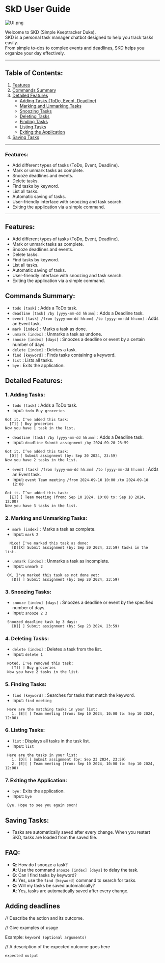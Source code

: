 # SkD User Guide
![UI.png](..%2F..%2F..%2F..%2FScreenshots%2FUI.png)

Welcome to SKD (Simple Keeptracker Duke).  
SKD is a personal task manager chatbot designed to help you track tasks easily.  
From simple to-dos to complex events and deadlines, SKD helps you organize your day effectively.

---

## Table of Contents:
1. [Features](#features)
2. [Commands Summary](#commands-summary)
3. [Detailed Features](#detailed-features)
    - [Adding Tasks (ToDo, Event, Deadline)](#1-adding-tasks)
    - [Marking and Unmarking Tasks](#2-marking-and-unmarking-tasks)
    - [Snoozing Tasks](#3-snoozing-tasks)
    - [Deleting Tasks](#4-deleting-tasks)
    - [Finding Tasks](#5-finding-tasks)
    - [Listing Tasks](#6-listing-tasks)
    - [Exiting the Application](#7-exiting-the-application)
4. [Saving Tasks](#saving-tasks)

---

### Features:
- Add different types of tasks (ToDo, Event, Deadline).
- Mark or unmark tasks as complete.
- Snooze deadlines and events.
- Delete tasks.
- Find tasks by keyword.
- List all tasks.
- Automatic saving of tasks.
- User-friendly interface with snoozing and task search.
- Exiting the application via a simple command.

---

## Features:
- Add different types of tasks (ToDo, Event, Deadline).
- Mark or unmark tasks as complete.
- Snooze deadlines and events.
- Delete tasks.
- Find tasks by keyword.
- List all tasks.
- Automatic saving of tasks.
- User-friendly interface with snoozing and task search.
- Exiting the application via a simple command.

## Commands Summary:
- `todo [task]` : Adds a ToDo task.
- `deadline [task] /by [yyyy-mm-dd hh:mm]` : Adds a Deadline task.
- `event [task] /from [yyyy-mm-dd hh:mm] /to [yyyy-mm-dd hh:mm]` : Adds an Event task.
- `mark [index]` : Marks a task as done.
- `unmark [index]` : Unmarks a task as undone.
- `snooze [index] [days]` : Snoozes a deadline or event by a certain number of days.
- `delete [index]` : Deletes a task.
- `find [keyword]` : Finds tasks containing a keyword.
- `list` : Lists all tasks.
- `bye` : Exits the application.

## Detailed Features:

### 1. Adding Tasks:
- `todo [task]` : Adds a ToDo task.
- Input: `todo Buy groceries`
```
Got it. I've added this task:
  [T][ ] Buy groceries
Now you have 1 task in the list.
```
- `deadline [task] /by [yyyy-mm-dd hh:mm]` : Adds a Deadline task.
- Input: `deadline Submit assignment /by 2024-09-20 23:59`
```
Got it. I’ve added this task:
  [D][ ] Submit assignment (by: Sep 20 2024, 23:59)
Now you have 2 tasks in the list.
```
- `event [task] /from [yyyy-mm-dd hh:mm] /to [yyyy-mm-dd hh:mm]` : Adds an Event task.
- Input: `event Team meeting /from 2024-09-10 10:00 /to 2024-09-10 12:00`
```
Got it. I’ve added this task:
  [E][ ] Team meeting (from: Sep 10 2024, 10:00 to: Sep 10 2024, 12:00)
Now you have 3 tasks in the list.
```

### 2. Marking and Unmarking Tasks:
- `mark [index]` : Marks a task as complete.
- Input: `mark 2`
```
  Nice! I've marked this task as done:
   [D][X] Submit assignment (by: Sep 20 2024, 23:59) tasks in the list.
```
- `unmark [index]` : Unmarks a task as incomplete.
- Input: `unmark 2`
```
 OK, I've marked this task as not done yet:
   [D][ ] Submit assignment (by: Sep 20 2024, 23:59)
```

### 3. Snoozing Tasks:
- `snooze [index] [days]` : Snoozes a deadline or event by the specified number of days.
- Input: `snooze 2 3`
```
 Snoozed deadline task by 3 days: 
   [D][ ] Submit assignment (by: Sep 23 2024, 23:59)
```

### 4. Deleting Tasks:
- `delete [index]` : Deletes a task from the list.
- Input: `delete 1`
```
 Noted. I've removed this task:
   [T][ ] Buy groceries
 Now you have 2 tasks in the list.
```

### 5. Finding Tasks:
- `find [keyword]` : Searches for tasks that match the keyword.
- Input: `find meeting`
```
 Here are the matching tasks in your list:
   1. [E][ ] Team meeting (from: Sep 10 2024, 10:00 to: Sep 10 2024, 12:00)
```

### 6. Listing Tasks:
- `list` : Displays all tasks in the task list.
- Input: `list`
```
 Here are the tasks in your list:
   1. [D][ ] Submit assignment (by: Sep 23 2024, 23:59)
   2. [E][ ] Team meeting (from: Sep 10 2024, 10:00 to: Sep 10 2024, 12:00)
```

### 7. Exiting the Application:
- `bye` : Exits the application.
- Input: `bye`
```
 Bye. Hope to see you again soon!
```

## Saving Tasks:
- Tasks are automatically saved after every change. When you restart SKD, tasks are loaded from the saved file.

## FAQ:
- **Q**: How do I snooze a task?  
  **A**: Use the command `snooze [index] [days]` to delay the task.
- **Q**: Can I find tasks by keyword?  
  **A**: Yes, use the `find [keyword]` command to search for tasks.
- **Q**: Will my tasks be saved automatically?  
  **A**: Yes, tasks are automatically saved after every change.
## Adding deadlines

// Describe the action and its outcome.

// Give examples of usage

Example: `keyword (optional arguments)`

// A description of the expected outcome goes here

```
expected output
```
